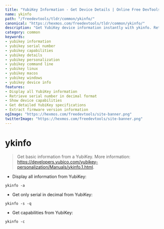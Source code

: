 ```yaml
---
title: "YubiKey Information - Get Device Details | Online Free DevTools by Hexmos"
name: ykinfo
path: "/freedevtools/tldr/common/ykinfo/"
canonical: "https://hexmos.com/freedevtools/tldr/common/ykinfo/"
description: "Get YubiKey device information instantly with ykinfo. Retrieve serial numbers and capabilities. Free online tool, no registration required."
category: common
keywords:
- yubikey information
- yubikey serial number
- yubikey capabilities
- yubikey details
- yubikey personalization
- yubikey command line
- yubikey linux
- yubikey macos
- yubikey windows
- yubikey device info
features:
- Display all YubiKey information
- Retrieve serial number in decimal format
- Show device capabilities
- Get detailed YubiKey specifications
- Extract firmware version information
ogImage: "https://hexmos.com/freedevtools/site-banner.png"
twitterImage: "https://hexmos.com/freedevtools/site-banner.png"
---
```


# ykinfo

> Get basic information from a YubiKey.
> More information: <https://developers.yubico.com/yubikey-personalization/Manuals/ykinfo.1.html>.

- Display all information from YubiKey:

`ykinfo -a`

- Get only serial in decimal from YubiKey:

`ykinfo -s -q`

- Get capabilities from YubiKey:

`ykinfo -c`
